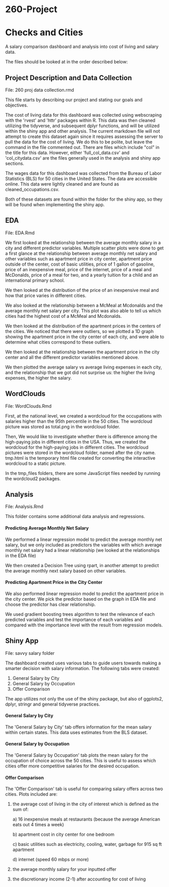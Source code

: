 # 260-Project

# Checks and Cities

A salary comparison dashboard and analysis into cost of living and salary data. 

The files should be looked at in the order described below:

## Project Description and Data Collection

File: 260 proj data collection.rmd

This file starts by describing our project and stating our goals and objectives. 

The cost of living data for this dashboard was collected using webscraping with the 'rvest' and 'httr' packages within R. This data was then cleaned utilizing the tidyverse, and subsequent dplyr functions, and will be utilized within the shiny app and other analysis. The current markdown file will not attempt to create this dataset again since it requires assessing the server to pull the data for the cost of living. We do this to be polite, but leave the command in the file commented out. There are files which include "col" in the title for this data. However, either 'full_col_data.csv' and 'col_citydata.csv' are the files generally used in the analysis and shiny app sections.

The wages data for this dashboard was collected from the Bureau of Labor Statistics (BLS) for 50 cities in the United States. The data are accessible online. This data were lightly cleaned and are found as cleaned_occupations.csv. 

Both of these datasets are found within the folder for the shiny app, so they will be found when implementing the shiny app. 

## EDA

File: EDA.Rmd

We first looked at the relationship between the average monthly salary in a city and different predictor variables. Multiple scatter plots were done to get a first glance at the relationship between average monthly net salary and other variables such as apartment price in city center, apartment price outside of the center, cost of basic utilities, price of 1 gallon of gasoline, price of an inexpensive meal, price of the internet, price of a meal and McDonalds, price of a meal for two, and a yearly tuition for a child and an international primary school. 

We then looked at the distribution of the price of an inexpensive meal and how that price varies in different cities. 

We also looked at the relationship between a McMeal at Mcdonalds and the average monthly net salary per city. This plot was also able to tell us which cities had the highest cost of a McMeal and Mcdonalds. 

We then looked at the distribution of the apartment prices in the centers of the cities. We noticed that there were outliers, so we plotted a 1D graph showing the apartment price in the city center of each city, and were able to determine what cities correspond to these outliers.

We then looked at the relationship between the apartment price in the city center and all the different predictor variables mentioned above. 

We then plotted the average salary vs average living expenses in each city, and the relationship that we got did not surprise us: the higher the living expenses, the higher the salary. 


## WordClouds

File: WordClouds.Rmd

First, at the national level, we created a wordcloud for the occupations with salaries higher than the 95th percentile in the 50 cities. The wordcloud picture was stored as total.png in the wordcloud folder.

Then, We would like to investigate whether there is difference among the high-paying jobs in different cities in the USA. Thus, we created the wordcloud for the high-paying jobs in different cities. The wordcloud pictures were stored in the wordcloud folder, named after the city name. tmp.html is the temporary html file created for converting the interactive wordcloud to a static picture.

In the tmp_files folders, there are some JavaScript files needed by running the wordcloud2 packages.


## Analysis

File: Analysis.Rmd

This folder contains some additional data analysis and regressions.

#### Predicting Average Monthly Net Salary

We performed a linear regression model to predict the average monthly net salary, but we only included as predictors the variables with which average monthly net salary had a linear relationship (we looked at the relationships in the EDA file)

We then created a Decision Tree using rpart, in another attempt to predict the average monthly next salary based on other variables.

#### Predicting Apartment Price in the City Center

We also performed linear regression model to predict the apartment price in the city center. We pick the predictor based on the graph in EDA file and choose the predictor has clear relationship. 

We used gradient boosting trees algorithm to test the relevance of each predicted variables and test the importance of each variables and compared with the importance level with the result from regression models.


## Shiny App
File: savvy salary folder

The dashboard created uses various tabs to guide users towards making a smarter decision with salary information. The following tabs were created:
1) General Salary by City
2) General Salary by Occupation
3) Offer Comparison

The app utilizes not only the use of the shiny package, but also of ggplots2, dplyr, stringr and general tidyverse practices.

#### General Salary by City
The 'General Salary by City' tab offers information for the mean salary within certain states. This data uses estimates from the BLS dataset. 

#### General Salary by Occupation
The 'General Salary by Occupation' tab plots the mean salary for the occupation of choice across the 50 cities. This is useful to assess which cities offer more competitive salaries for the desired occupation. 

#### Offer Comparison
The 'Offer Comparison' tab is useful for comparing salary offers across two cities. Plots included are:
1) the average cost of living in the city of interest which is defined as the sum of: 

    a) 16 inexpensive meals at restaurants (because the average American eats out 4 times a week)
  
    b) apartment cost in city center for one bedroom
  
    c) basic utilities such as electricity, cooling, water, garbage for 915 sq ft apartment
  
    d) internet (speed 60 mbps or more)

2) the average monthly salary for your inputted offer
3) the discretionary income (2-1) after accounting for cost of living



